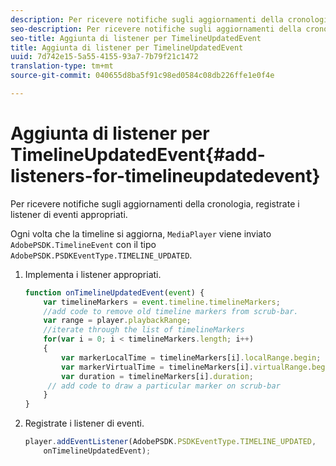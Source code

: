 ```yaml
---
description: Per ricevere notifiche sugli aggiornamenti della cronologia, registrate i listener di eventi appropriati.
seo-description: Per ricevere notifiche sugli aggiornamenti della cronologia, registrate i listener di eventi appropriati.
seo-title: Aggiunta di listener per TimelineUpdatedEvent
title: Aggiunta di listener per TimelineUpdatedEvent
uuid: 7d742e15-5a55-4155-93a7-7b79f21c1472
translation-type: tm+mt
source-git-commit: 040655d8ba5f91c98ed0584c08db226ffe1e0f4e

---
```



# Aggiunta di listener per TimelineUpdatedEvent{#add-listeners-for-timelineupdatedevent}

Per ricevere notifiche sugli aggiornamenti della cronologia, registrate i listener di eventi appropriati.

Ogni volta che la timeline si aggiorna, `MediaPlayer` viene inviato `AdobePSDK.TimelineEvent` con il tipo `AdobePSDK.PSDKEventType.TIMELINE_UPDATED`.
1. Implementa i listener appropriati.

   ```js
   function onTimelineUpdatedEvent(event) { 
       var timelineMarkers = event.timeline.timelineMarkers; 
       //add code to remove old timeline markers from scrub-bar. 
       var range = player.playbackRange; 
       //iterate through the list of timelineMarkers 
       for(var i = 0; i < timelineMarkers.length; i++) 
       { 
           var markerLocalTime = timelineMarkers[i].localRange.begin; 
           var markerVirtualTime = timelineMarkers[i].virtualRange.begin; 
           var duration = timelineMarkers[i].duration; 
        // add code to draw a particular marker on scrub-bar 
       }      
   }
   ```

1. Registrate i listener di eventi.

   ```js
   player.addEventListener(AdobePSDK.PSDKEventType.TIMELINE_UPDATED,  
       onTimelineUpdatedEvent);
   ```

